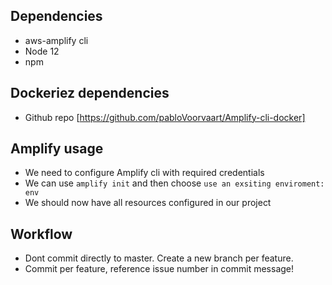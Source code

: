 ## Dependencies

 - aws-amplify cli
 - Node 12
 - npm
 
 ## Dockeriez dependencies
 
  - Github repo [https://github.com/pabloVoorvaart/Amplify-cli-docker]


## Amplify usage

- We need to configure Amplify cli with required credentials
- We can use `amplify init` and then choose `use an exsiting enviroment: env`
- We should now have all resources configured in our project

## Workflow

- Dont commit directly to master. Create a new branch per feature.
- Commit per feature, reference issue number in commit message!
